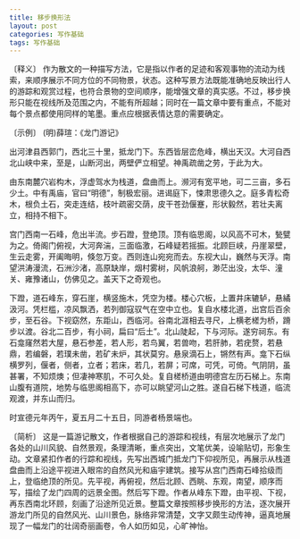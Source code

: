 ```yaml
---
title: 移步换形法
layout: post
categories: 写作基础
tags: 写作基础
---
```


〔释义〕 作为散文的一种描写方法，它是指以作者的足迹和客观事物的流动为线索，来顺序展示不同方位的不同物景，状态。这种写景方法既能准确地反映出行人的游踪和观赏过程，也符合景物的空间顺序，能增强文章的真实感。不过，移步换形只能在视线所及范围之内，不能有所超越；同时在一篇文章中要有重点，不能对每个景点都使用同样的笔墨。重点应根据表情达意的需要确定。

〔示例〕 (明)薛瑄：《龙门游记》

出河津县西郭门，西北三十里，抵龙门下。东西皆层峦危峰，横出天汉。大河自西北山峡中来，至是，山断河出，两壁俨立相望。神禹疏凿之劳，于此为大。

由东南麓穴岩构木，浮虚驾水为栈道，盘曲而上。濒河有宽平地，可二三亩，多石少土。中有禹庙，官曰“明德”，制极宏丽。进谒庭下，悚肃思德久之。庭多青松奇木，根负土石，突走连结，枝叶疏密交荫，皮干苍劲偃蹇，形状毅然，若壮夫离立，相持不相下。

宫门西南一石峰，危出半流。步石蹬，登绝顶。顶有临思阁，以风高不可木，甃甓为之。倚阁门俯视，大河奔湍，三面临激，石峰疑若摇振。北顾巨峡，丹崖翠壁，生云走雾，开阖晦明，倏忽万变。西则连山宛宛而去。东视大山，巍然与天浮。南望洪涛漫流，石洲沙渚，高原缺岸，烟村雾树，风帆浪舸，渺茫出没，太华、潼关、雍豫诸山，仿佛见之。盖天下之奇观也。

下蹬，道石峰东，穿石崖，横竖施木，凭空为楼。楼心穴板，上置井床辘轳，悬繘汲河。凭栏槛，凉风飘洒，若列御寇驭气在空中立也。复自水楼北道，出宫后百余步，至石谷。下视窈然，东距山，西临河。谷南北涯相去寻尺，上横老槎为桥，蹐步以渡。谷北二百步，有小祠，扁曰“后土”。北山陡起，下与河际。遂穷祠东。有石龛窿然若大屋，悬石参差，若人形，若鸟翼，若兽吻，若肝肺，若疣赘，若悬鼎，若编磐，若璞未凿，若矿未炉，其状莫穷。悬泉滴石上，锵然有声。龛下石纵横罗列，偃者，侧者，立者；若床，若几，若屏；可席，可凭，可倚。气阴阴，虽甚署，不知烦燠；但凄神寒肌，不可久处。复自槎桥道由明德宫左历石梯上。东南山腹有道院，地势与临思阁相高下，亦可以眺望河山之胜。遂自石梯下栈道，临流观渡，并东山而归。

时宣德元年丙午，夏五月二十五日，同游者杨景端也。

〔简析〕 这是一篇游记散文，作者根据自己的游踪和视线，有层次地展示了龙门各处的山川风貌、自然景观，条理清晰，重点突出，文笔优美，设喻贴切，形象生动。文章紧扣作者的行踪和视线，先写出西城门抵龙门下仰视所见，再展示从栈道盘曲而上沿途平视进入眼帘的自然风光和庙宇建筑。接写从宫门西南石峰拾级而上，登临绝顶的所见。先平视，再俯视，然后北顾、西眺、东观，南望，顺序而写，描绘了龙门四周的远景全图。然后写下蹬。作者从峰东下蹬，由平视、下视，再东西南北环顾，刻画了沿途所见近景。整篇文章按照移步换形的方法，逐次展开游龙门所见的自然风光、山川景色，脉络非常清楚，文字又颇生动传神，逼真地展现了一幅龙门的壮阔奇丽画卷，令人如历如见，心旷神怡。 